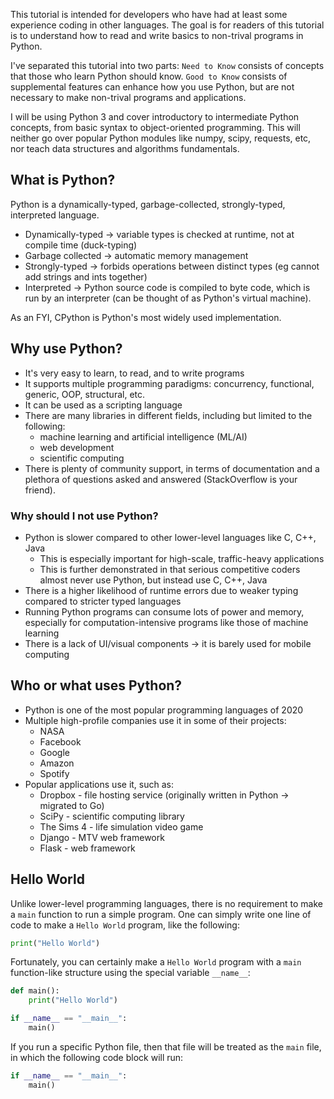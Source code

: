 This tutorial is intended for developers who have had at least some experience coding in other languages. The goal is for readers of this tutorial is to understand how to read and write basics to non-trival programs in Python.

 I've separated this tutorial into two parts: `Need to Know` consists of concepts that those who learn Python should know. `Good to Know` consists of supplemental features can enhance how you use Python, but are not necessary to make non-trival programs and applications. 

I will be using Python 3 and cover introductory to intermediate Python concepts, from basic syntax to object-oriented programming. This will neither go over popular Python modules like numpy, scipy, requests, etc, nor teach data structures and algorithms fundamentals.

## What is Python?

Python is a dynamically-typed, garbage-collected, strongly-typed, interpreted language.

- Dynamically-typed -> variable types is checked at runtime, not at compile time (duck-typing)
- Garbage collected -> automatic memory management
- Strongly-typed -> forbids operations between distinct types (eg cannot add strings and ints together)
- Interpreted -> Python source code is compiled to byte code, which is run by an interpreter (can be thought of as Python's virtual machine).

As an FYI, CPython is Python's most widely used implementation.
## Why use Python?
- It's very easy to learn, to read, and to write programs
- It supports multiple programming paradigms: concurrency, functional, generic, OOP, structural, etc.
- It can be used as a scripting language
- There are many libraries in different fields, including but limited to the following:
    - machine learning and artificial intelligence (ML/AI)
    - web development
    - scientific computing
- There is plenty of community support, in terms of documentation and a plethora of questions asked and answered (StackOverflow is your friend).
### Why should I not use Python?
- Python is slower compared to other lower-level languages like C, C++, Java
    - This is especially important for high-scale, traffic-heavy applications
    - This is further demonstrated in that serious competitive coders almost never use Python, but instead use C, C++, Java
- There is a higher likelihood of runtime errors due to weaker typing compared to stricter typed languages
- Running Python programs can consume lots of power and memory, especially for computation-intensive programs like those of machine learning
- There is a lack of UI/visual components -> it is barely used for mobile computing

## Who or what uses Python?
- Python is one of the most popular programming languages of 2020
- Multiple high-profile companies use it in some of their projects:
    - NASA
    - Facebook
    - Google
    - Amazon
    - Spotify
- Popular applications use it, such as:
    - Dropbox - file hosting service (originally written in Python -> migrated to Go)
    - SciPy - scientific computing library
    - The Sims 4 - life simulation video game
    - Django - MTV web framework
    - Flask - web framework

## Hello World
Unlike lower-level programming languages, there is no requirement to make a `main` function to run a simple program. One can simply write one line of code to make a `Hello World` program, like the following:
``` python
print("Hello World")
```
Fortunately, you can certainly make a `Hello World` program with a `main` function-like structure using the special variable `__name__`:
``` python
def main():
    print("Hello World")

if __name__ == "__main__":
    main()
```
If you run a specific Python file, then that file will be treated as the `main` file, in which the following code block will run:
```python
if __name__ == "__main__":
    main()
```
